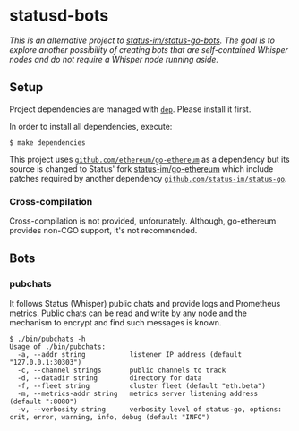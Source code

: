 statusd-bots
============

*This is an alternative project to [status-im/status-go-bots](https://github.com/status-im/status-go-bots). The goal is to explore another possibility of creating bots that are self-contained Whisper nodes and do not require a Whisper node running aside.*

## Setup

Project dependencies are managed with [`dep`](https://github.com/golang/dep). Please install it first.

In order to install all dependencies, execute:

```
$ make dependencies
```

This project uses [`github.com/ethereum/go-ethereum`](https://github.com/ethereum/go-ethereum) as a dependency but its source is changed to Status' fork [status-im/go-ethereum](https://github.com/status-im/go-ethereum) which include patches required by another dependency [`github.com/status-im/status-go`](https://github.com/status-im/status-go).

### Cross-compilation

Cross-compilation is not provided, unforunately. Although, go-ethereum provides non-CGO support, it's not recommended.

## Bots

### pubchats

It follows Status (Whisper) public chats and provide logs and Prometheus metrics. Public chats can be read and write by any node and the mechanism to encrypt and find such messages is known.

```
$ ./bin/pubchats -h
Usage of ./bin/pubchats:
  -a, --addr string           listener IP address (default "127.0.0.1:30303")
  -c, --channel strings       public channels to track
  -d, --datadir string        directory for data
  -f, --fleet string          cluster fleet (default "eth.beta")
  -m, --metrics-addr string   metrics server listening address (default ":8080")
  -v, --verbosity string      verbosity level of status-go, options: crit, error, warning, info, debug (default "INFO")
```
